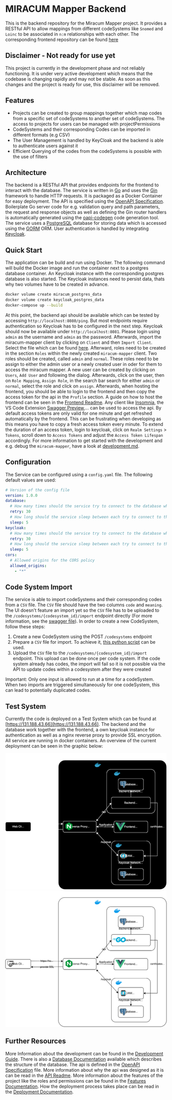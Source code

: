# MIRACUM Mapper Backend

This is the backend repository for the Miracum Mapper project. It provides a RESTful API to allow mappings from different codeSystems like `Snomed` and `Loinc` to be associated in `n:m` relationships with each other. The corresponding frontend repository can be found [here](https://github.com/miracum/MIRACUM-Mapper-2.0-frontend)

## Disclaimer - Not ready for use yet

This project is currently in the development phase and not reliably functioning. It is under very active development which means that the codebase is changing rapidly and may not be stable. As soon as this changes and the project is ready for use, this disclaimer will be removed.

## Features

- Projects can be created to group mappings together which map codes from a specific set of codeSystems to another set of codeSystems. The access to projects for users can be managed with projectPermissions
- CodeSystems and their corresponding Codes can be imported in different formats (e.g CSV)
- The User Management is handled by KeyCloak and the backend is able to authenticate users against it
- Efficient Querying of the codes from the codeSystems is possible with the use of filters

## Architecture

The backend is a RESTful API that provides endpoints for the frontend to interact with the database. The service is written in [Go](https://go.dev) and uses the [Gin](https://gin-gonic.com) framework to handle HTTP requests. It is packaged as a Docker Container for easy deployment. The API is specified using the [OpenAPI Specification](https://swagger.io/resources/open-api/). Boilerplate Go server code for e.g. validation query and path parameters, the request and response objects as well as defining the Gin router handlers is automatically generated using the [oapi-codegen](https://github.com/oapi-codegen/oapi-codegen) code generation tool. The service uses a [PostgreSQL](https://www.postgresql.org) database for storing data which is accessed using the [GORM](https://gorm.io) ORM. User authentication is handled by integrating [Keycloak](https://www.keycloak.org).

## Quick Start

The application can be build and run using Docker. The following command will build the Docker image and run the container next to a postgres database container. An Keycloak instance with the corresponding postgres database is also started. The Keycloak instances need to persist data, thats why two volumes have to be created in advance.

```bash
docker volume create miracum_postgres_data
docker volume create keycloak_postgres_data
docker-compose up --build
```

At this point, the backend api should be available which can be tested by accessing `http://localhost:8080/ping`. But most endpoints require authentication so Keycloak has to be configured in the next step. Keycloak should now be available under `http://localhost:8081`. Please login using `admin` as the username and `admin` as the password. Afterwards, import the miracum-mapper client by clicking on `Client` and then `Import Client`. Select the file which can be found [here](tools/setup/keycloak-client-miracum-mapper.json). Afterward, roles need to be created in the section `Roles` within the newly created `miracum-mapper` client. Two roles should be created, called `admin` and `normal`. These roles need to be assign to either the admin user or a newly created user in oder for them to access the miracum mapper. A new user can be created by clicking on `Users`, `Add User` and following the dialog. Afterwards, click on the user, then on `Role Mapping`, `Assign Role`, in the search bar search for either `admin` or `normal`, select the role and click on `assign`. Afterwards, when hosting the frontend, you should be able to login to the frontend and then copy the access token for the api in the `Profile` section. A guide on how to host the frontend can be seen in the [Frontend Readme](https://github.com/miracum/MIRACUM-Mapper-2.0-frontend). Any client like [Insomnia](https://insomnia.rest), the VS Code Extension [Swagger Preview](https://marketplace.visualstudio.com/items?itemName=Arjun.swagger-viewer),... can be used to access the api. By default access tokens are only valid for one minute and get refreshed automatically by the frontend. This can be frustrating when developing as this means you have to copy a fresh access token every minute. To extend the duration of an access token, login to keycloak, click on `Realm Settings` > `Tokens`, scroll down to `Access Tokens` and adjust the `Access Token Lifespan` accordingly. For more information to get started with the development and e.g. debug the `miracum-mapper`, have a look at [development.md](./docs/deployment.md).

## Configuration

The Service can be configured using a `config.yaml` file. The following default values are used:

```yaml
# Version of the config file
version: 1.0.0
database:
  # How many times should the service try to connect to the database when starting
  retry: 30
  # How long should the service sleep between each try to connect to the database
  sleep: 5
keycloak:
  # How many times should the service try to connect to the database when starting
  retry: 30
  # How long should the service sleep between each try to connect to the database
  sleep: 5
cors:
  # Allowed origins for the CORS policy
  allowed_origins:
    - "*"
```

## Code System Import

The service is able to import codeSystems and their corresponding codes from a `CSV` file. The `CSV` file should have the two columns `code` and `meaning`. The UI doesn't feature an import yet so the `CSV` file has to be uploaded to the `/codesystems/{codesystem_id}/import` endpoint directly (For more information, see the [swagger file](api/openapi.yaml)). In order to create a new CodeSystem, follow these steps:

1. Create a new CodeSystem using the POST `/codesystems` endpoint
2. Prepare a `CSV` file for import. To achieve it, [this python script](tools/codesystem-import/parser/README.md) can be used.
3. Upload the `CSV` file to the `/codesystems/{codesystem_id}/import` endpoint. This upload can be done once per code system. If the code system already has codes, the import will fail so it is not possible via the API to update codes within a codesystem after they were created

Important: Only one input is allowed to run at a time for a codeSystem. When two imports are triggered simultaneously for one codeSystem, this can lead to potentially duplicated codes.

## Test System

Currently the code is deployed on a Test System which can be found at [https://131.188.43.66](https://131.188.43.66). The backend and the database work together with the frontend, a own keycloak instance for authentication as well as a nginx reverse proxy to provide SSL encryption. All service are running in docker containers. An overview of the current deployment can be seen in the graphic below:

![Deployment Test System](docs/images/ArchitectureTestSystem-dark.svg#gh-dark-mode-only)
![Deployment Test System](docs/images/ArchitectureTestSystem-light.svg#gh-light-mode-only)

## Further Resources

More Information about the development can be found in the [Development Guide](./docs/development.md). There is also a [Database Documentation](./docs/database.md) available which describes the structure of the database. The api is defined in the [OpenAPI Specification](./api/openapi.yaml) file. More information about why the api was designed as it is can be read in the [API Readme](./api/README.md). More information about the features of the project like the roles and permissions can be found in the [Features Documentation](./docs/features.md). How the deployment process takes place can be read in the [Deployment Documentation](./docs/deployment.md).
